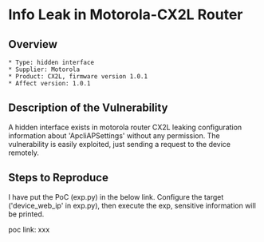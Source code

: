 # Info Leak in Motorola-CX2L Router

## Overview

    * Type: hidden interface
    * Supplier: Motorola
    * Product: CX2L, firmware version 1.0.1
    * Affect version: 1.0.1

## Description of the Vulnerability

A hidden interface exists in motorola router CX2L leaking configuration information about 'ApcliAPSettings' without any permission. The vulnerability is easily exploited, just sending a request to the device remotely. 



## Steps to Reproduce

I have put the PoC (exp.py) in the below link. Configure the target ('device_web_ip' in exp.py), then execute the exp, sensitive information will be printed.

poc link: xxx